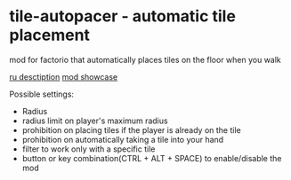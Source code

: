# tile-autopacer - automatic tile placement

mod for factorio that automatically places tiles on the floor when you walk 

[ru desctiption](https://github.com/asvdvl/tile-autopacer/blob/master/README.ru.md)
[mod showcase](https://youtu.be/DG2FdHhiS9w)

Possible settings:
  - Radius
  - radius limit on player's maximum radius
  - prohibition on placing tiles if the player is already on the tile
  - prohibition on automatically taking a tile into your hand
  - filter to work only with a specific tile
  - button or key combination(CTRL + ALT + SPACE) to enable/disable the mod